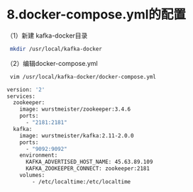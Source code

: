 # 8.docker-compose.yml的配置

（1）新建 kafka-docker目录

```bash
 mkdir /usr/local/kafka-docker
```

（2）编辑docker-compose.yml

```bash
 vim /usr/local/kafka-docker/docker-compose.yml

version: '2'
services:
  zookeeper:
    image: wurstmeister/zookeeper:3.4.6
    ports:
      - "2181:2181"
  kafka:
    image: wurstmeister/kafka:2.11-2.0.0
    ports:
      - "9092:9092"
    environment:
      KAFKA_ADVERTISED_HOST_NAME: 45.63.89.109
      KAFKA_ZOOKEEPER_CONNECT: zookeeper:2181
    volumes:
        - /etc/localtime:/etc/localtime
```